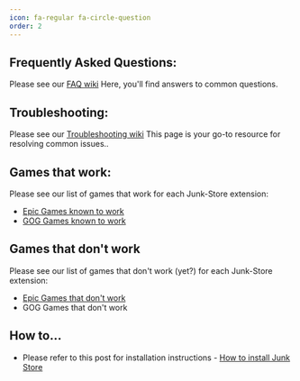 ```yaml
---
icon: fa-regular fa-circle-question
order: 2
---
```


## Frequently Asked Questions:

 Please see our [FAQ wiki](https://wiki.junkstore.xyz/wiki/Help:FAQ) Here, you'll find answers to common questions.

## Troubleshooting:

 Please see our [Troubleshooting wiki](https://wiki.junkstore.xyz/wiki/Help:Troubleshooting) This page is your go-to resource for resolving common issues..

## Games that work:

 Please see our list of games that work for each Junk-Store extension:
 - [Epic Games known to work](https://wiki.junkstore.xyz/wiki/Help:Epic_Games/Working)
 - [GOG Games known to work](https://wiki.junkstore.xyz/wiki/Help:GOG_Games/Working)


## Games that don't work

 Please see our list of games that don't work (yet?) for each Junk-Store extension:
 - [Epic Games that don't work](https://wiki.junkstore.xyz/wiki/Help:Epic_Games/Not_Working)
 - GOG Games that don't work

## How to...

- Please refer to this post for installation instructions - [How to install Junk Store](/posts/how-to-install/)

